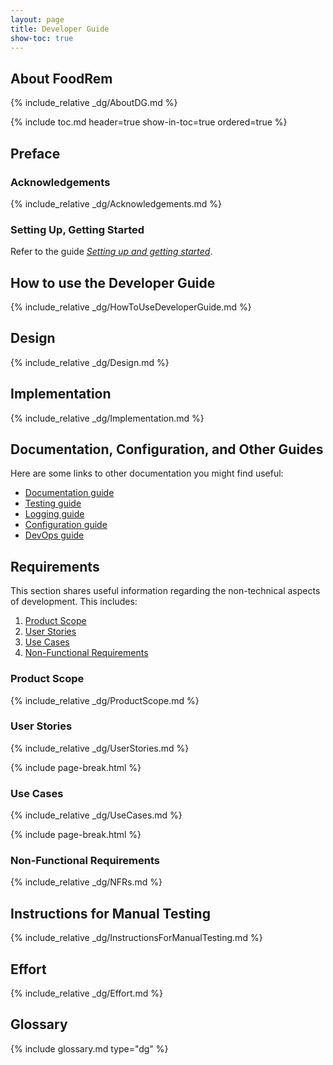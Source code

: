 ```yaml
---
layout: page
title: Developer Guide
show-toc: true
---
```

## About FoodRem

{% include_relative _dg/AboutDG.md %}

{% include toc.md header=true show-in-toc=true ordered=true %}

## Preface

### Acknowledgements

{% include_relative _dg/Acknowledgements.md %}

### Setting Up, Getting Started

Refer to the guide [_Setting up and getting started_](SettingUp.md).

## How to use the Developer Guide

{% include_relative _dg/HowToUseDeveloperGuide.md %}

## Design

{% include_relative _dg/Design.md %}

## Implementation

{% include_relative _dg/Implementation.md %}

## Documentation, Configuration, and Other Guides

Here are some links to other documentation you might find useful:

* [Documentation guide](Documentation.md)
* [Testing guide](Testing.md)
* [Logging guide](Logging.md)
* [Configuration guide](Configuration.md)
* [DevOps guide](DevOps.md)

## Requirements

This section shares useful information regarding the non-technical aspects of development. This includes:

1. [Product Scope](#product-scope)
1. [User Stories](#user-stories)
1. [Use Cases](#use-cases)
1. [Non-Functional Requirements](#non-functional-requirements)

### Product Scope

{% include_relative _dg/ProductScope.md %}

### User Stories

{% include_relative _dg/UserStories.md %}

{% include page-break.html %}

### Use Cases

{% include_relative _dg/UseCases.md %}

{% include page-break.html %}

### Non-Functional Requirements

{% include_relative _dg/NFRs.md %}

## Instructions for Manual Testing

{% include_relative _dg/InstructionsForManualTesting.md %}

## Effort

{% include_relative _dg/Effort.md %}

## Glossary

{% include glossary.md type="dg" %}
